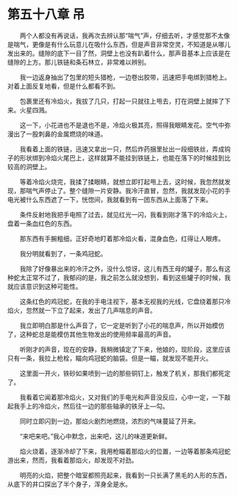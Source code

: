 # 第五十八章 吊


　　两个人都没有再说话，我再次去辨认那“喘气”声，仔细去听，才感觉那不太像是喘气，更像是有什么玩意儿在吸什么东西，但是声音非常空灵，不知道是从哪儿发出来的。缝隙的底下一目了然，洞壁上也没有趴着什么，那声音基本上应该是在缝隙的上方。那儿铁链和条石林立，非常难以辨别。

　　我一边返身抽出了包里的短头猎枪，一边卷出胶带，迅速把手电绑到猎枪上。对着上面反复地看，但是什么都看不到。

　　包裹里还有冷焰火，我拔了几只，打起一只就往上甩去，打在洞壁上就摔了下来。火星四溅。

　　这一下，小花进也不是退也不是，冷焰火极其亮，照得我眼睛发花。空气中弥漫出了一股刺鼻的金属燃烧的味道。

　　我看着上面的铁链，迅速又拿出一只，然后炸药捆里扯出一段细铁丝，弄成钩子的形状绑到冷焰火尾巴上，这样就算不能挂到铁链上，也能在落下的时候挂到比较高的洞壁上。

　　等着冷焰火烧完，我揉了揉眼睛，就想立即打起甩上去，这时候，我忽然就发现，那喘气声停止了。整个缝隙一片安静。我冷汗直冒，忽然，我就发现小花的手电光被什么东西遮了一下，恍惚间，我就看到有一团东西从上面落了下来。

　　条件反射地我把手电照了过去，就见红光一闪，我看到刚才落下的冷焰火上，盘着一条血红色的东西。

　　那东西有手腕粗细，正好奇地盯着那冷焰火看，混身血色，红得让人眼疼。

　　我分明就看到了，一条鸡冠蛇。

　　我除了好像暴出来的冷汗之外，没什么惊讶，这儿有西王母的罐子，那么有这种蛇太正常不过了，我郁闷的是，我之前怎么就没想到，看到这些罐子的时候，我就应该意识到这种可能性。

　　这条红色的鸡冠蛇，在我的手电注视下，基本无视我的光线，它盘绕着那只冷焰火，忽然就一下立了起来，发出了几声喘息的声音。

　　我立即明白那是什么声音了，它一定是听到了小花的喘息声，所以开始模仿了，这种蛇总是能模仿其他生物发出的使用频率最高的声音。

　　听刚才的声音，现在的安静，我稍微镇定了下来，他娘的，现阶段，这里应该只有一条，我拉上枪栓，瞄向鸡冠蛇的脑袋。但是一瞄，就发现不能开火。

　　这里面一开火，铁砂如果喷到一边的那些铜钉上，触发了机关，那我们都死定了。

　　我看着它闻着那冷焰火，又对我们的手电光和声音没反应，心中一定，一下敲起我手上的冷焰火，然后往一边的那些轴承的铁牙上—勾。

　　同时立即闪到一边，那焰火剧烈地燃烧，浓烈的气味蔓延了开来。

　　“来吧来吧。”我心中默念，出来吧，这儿的味道更新鲜。

　　焰火烧着，逐渐冷却了下来，我用枪瞄着那焰火的位置，一边等着那条鸡冠蛇游出来，然而，我看着那焰火，却发现不对劲。

　　明亮的火焰，把整个暗室都照亮起来，我看到一只长满了黑毛的人形的东西，从底下的井口探出了半个身子，浑身全是水。

